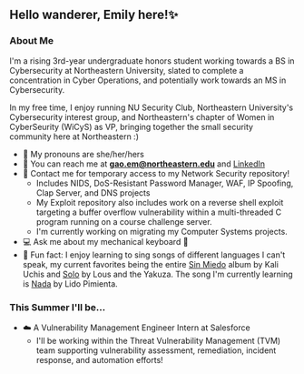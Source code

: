 ## Hello wanderer, Emily here!✨
### About Me
I'm a rising 3rd-year undergraduate honors student working towards a BS in Cybersecurity at Northeastern University, slated to complete a concentration in Cyber Operations, and potentially work towards an MS in Cybersecurity.

In my free time, I enjoy running NU Security Club, Northeastern University's Cybersecurity interest group, and Northeastern's chapter of Women in CyberSeurity (WiCyS) as VP, bringing together the small security community here at Northeastern :)

- :green_heart: My pronouns are she/her/hers
- :speech_balloon: You can reach me at **gao.em@northeastern.edu** and [LinkedIn](https://www.linkedin.com/in/emily-gao-23bb731a0/)
- :email: Contact me for temporary access to my Network Security repository!
  - Includes NIDS, DoS-Resistant Password Manager, WAF, IP Spoofing, Clap Server, and DNS projects
  - My Exploit repository also includes work on a reverse shell exploit targeting a buffer overflow vulnerability within a multi-threaded C program running on a course challenge server.
  - I'm currently working on migrating my Computer Systems projects.
- :computer: Ask me about my mechanical keyboard :eyes:
- :star2: Fun fact: I enjoy learning to sing songs of different languages I can't speak, my current favorites being the entire [Sin Miedo](https://open.spotify.com/album/00wSTrFxoSzA7eeS1UxHgd?si=JmPEGBzBSKyKBZcI8wkhcQ) album by Kali Uchis and [Solo](https://open.spotify.com/track/1XUivd12LBHFanCqt0buaz?si=fh0vl_xxTvSOQARK2xReig) by Lous and the Yakuza. The song I'm currently learning is [Nada](https://open.spotify.com/track/5ihtr3hVJJ7GWgagDiyf1i?si=3e8f1998242844ec) by Lido Pimienta.
 
<!-- ### This Summer I was...
- :space_invader: A Cyber Operation Center Intern at IronNet Cybersecurity
  - I worked within the CyOC learning about threat research, hunting, and analysis
- :mag: A Cybersecurity Research Assistant at Northeastern University
  - I worked on a National Science Foundation (NSF) Secure and Trustworthy Cyberspace (SaTC) program-funded project on vulnerability disclosure and bug bounty programs.
### This Fall I am...
- :sparkler: A Security Software Developer Co-op at Nokia
  - I'm working within the Common Software Foundation (CSF) supporting security product development and integration! -->
### This Summer I'll be...
- :cloud: A Vulnerability Management Engineer Intern at Salesforce
  - I'll be working within the Threat Vulnerability Management (TVM) team supporting vulnerability assessment, remediation, incident response, and automation efforts!
